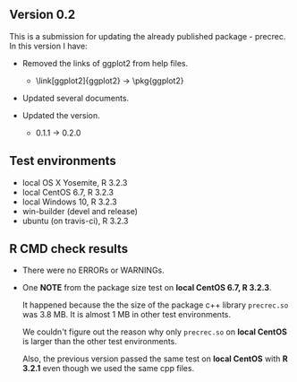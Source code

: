 ## Version 0.2
This is a submission for updating the already published package - precrec.
In this version I have:

* Removed the links of ggplot2 from help files.

    * \\link[ggplot2]{ggplot2} -> \\pkg{ggplot2}

* Updated several documents.

* Updated the version.
    
    * 0.1.1 -> 0.2.0
    
## Test environments
* local OS X Yosemite, R 3.2.3
* local CentOS 6.7, R 3.2.3
* local Windows 10, R 3.2.3
* win-builder (devel and release)
* ubuntu (on travis-ci), R 3.2.3

## R CMD check results
* There were no ERRORs or WARNINGs.

* One **NOTE** from the package size test on **local CentOS 6.7, R 3.2.3**.
  
    It happened because the the size of the package c++ library `precrec.so` was 3.8 MB. 
    It is almost 1 MB in other test environments.
  
    We couldn't figure out the reason why only `precrec.so` on **local CentOS** is larger 
    than the other test environments. 
  
    Also, the previous version passed the same test on **local CentOS** with **R 3.2.1**
    even though we used the same cpp files.
